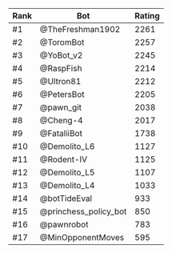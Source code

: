 Rank|Bot|Rating
---|---|---
#1|@TheFreshman1902|2261
#2|@ToromBot|2257
#3|@YoBot_v2|2245
#4|@RaspFish|2214
#5|@Ultron81|2212
#6|@PetersBot|2205
#7|@pawn_git|2038
#8|@Cheng-4|2017
#9|@FataliiBot|1738
#10|@Demolito_L6|1127
#11|@Rodent-IV|1125
#12|@Demolito_L5|1107
#13|@Demolito_L4|1033
#14|@botTideEval|933
#15|@princhess_policy_bot|850
#16|@pawnrobot|783
#17|@MinOpponentMoves|595
